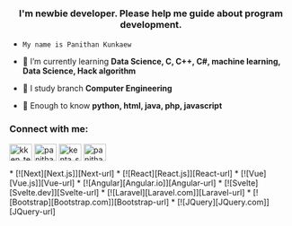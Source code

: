 <h3 align="center">I'm newbie developer. Please help me guide about program development.</h3>

-     My name is Panithan Kunkaew

- 🌱 I’m currently learning **Data Science, C, C++, C#, machine learning, Data Science, Hack algorithm**

- 📝 I study branch **Computer Engineering**

- 💬 Enough to know **python, html, java, php, javascript**

<h3 align="left">Connect with me:</h3>
<p align="left">
<a href="https://twitter.com/kken_text" target="blank"><img align="center" src="https://raw.githubusercontent.com/rahuldkjain/github-profile-readme-generator/master/src/images/icons/Social/twitter.svg" alt="kken_text" height="30" width="40" /></a>
<a href="https://www.facebook.com/profile.php?id=100009875941688" target="blank"><img align="center" src="https://raw.githubusercontent.com/rahuldkjain/github-profile-readme-generator/master/src/images/icons/Social/facebook.svg" alt="panithan kunkaew" height="30" width="40" /></a>
<a href="https://instagram.com/kenta_sad" target="blank"><img align="center" src="https://raw.githubusercontent.com/rahuldkjain/github-profile-readme-generator/master/src/images/icons/Social/instagram.svg" alt="kenta_sad" height="30" width="40" /></a>
<a href="https://www.linkedin.com/in/panithan-kunkaew-8283502a3/" target="blank"><img align="center" src="https://upload.wikimedia.org/wikipedia/commons/8/81/LinkedIn_icon.svg" alt="panithan kunkaew" height="30" width="40" /></a>
</p>
* [![Next][Next.js]][Next-url]
* [![React][React.js]][React-url]
* [![Vue][Vue.js]][Vue-url]
* [![Angular][Angular.io]][Angular-url]
* [![Svelte][Svelte.dev]][Svelte-url]
* [![Laravel][Laravel.com]][Laravel-url]
* [![Bootstrap][Bootstrap.com]][Bootstrap-url]
* [![JQuery][JQuery.com]][JQuery-url]
